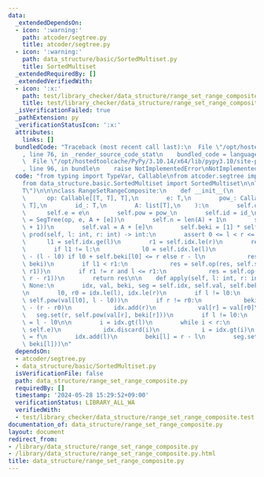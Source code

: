 ```yaml
---
data:
  _extendedDependsOn:
  - icon: ':warning:'
    path: atcoder/segtree.py
    title: atcoder/segtree.py
  - icon: ':warning:'
    path: data_structure/basic/SortedMultiset.py
    title: SortedMultiset
  _extendedRequiredBy: []
  _extendedVerifiedWith:
  - icon: ':x:'
    path: test/library_checker/data_structure/range_set_range_composite.test.py
    title: test/library_checker/data_structure/range_set_range_composite.test.py
  _isVerificationFailed: true
  _pathExtension: py
  _verificationStatusIcon: ':x:'
  attributes:
    links: []
  bundledCode: "Traceback (most recent call last):\n  File \"/opt/hostedtoolcache/PyPy/3.10.14/x64/lib/pypy3.10/site-packages/onlinejudge_verify/documentation/build.py\"\
    , line 76, in _render_source_code_stat\n    bundled_code = language.bundle(\n\
    \  File \"/opt/hostedtoolcache/PyPy/3.10.14/x64/lib/pypy3.10/site-packages/onlinejudge_verify/languages/python.py\"\
    , line 96, in bundle\n    raise NotImplementedError\nNotImplementedError\n"
  code: "from typing import TypeVar, Callable\nfrom atcoder.segtree import SegTree\n\
    from data_structure.basic.SortedMultiset import SortedMultiset\n\nT = TypeVar(\"\
    T\")\n\n\nclass RangeSetRangeComposite:\n    def __init__(\n        self,\n  \
    \      op: Callable[[T, T], T],\n        e: T,\n        pow_: Callable[[T, int],\
    \ T],\n        id_: T,\n        A: list[T],\n    ):\n        self.op = op\n  \
    \      self.e = e\n        self.pow = pow_\n        self.id = id_\n        self.seg\
    \ = SegTree(op, e, A + [e])\n        self.n = len(A) + 1\n        self.idx = SortedMultiset(range(self.n\
    \ + 1))\n        self.val = A + [e]\n        self.beki = [1] * self.n\n\n    def\
    \ prod(self, l: int, r: int) -> int:\n        assert 0 <= l < r <= self.n\n  \
    \      l1 = self.idx.ge(l)\n        r1 = self.idx.le(r)\n        res = self.e\n\
    \        if l1 != l:\n            l0 = self.idx.le(l)\n            beki = self.beki[l0]\
    \ - (l - l0) if l0 + self.beki[l0] <= r else r - l\n            res = self.pow(self.val[l0],\
    \ beki)\n        if l1 < r1:\n            res = self.op(res, self.seg.prod(l1,\
    \ r1))\n        if r1 != r and l <= r1:\n            res = self.op(res, self.pow(self.val[r1],\
    \ r - r1))\n        return res\n\n    def apply(self, l: int, r: int, f: T) ->\
    \ None:\n        idx, val, beki, seg = self.idx, self.val, self.beki, self.seg\n\
    \n        l0, r0 = idx.le(l), idx.le(r)\n        if l != l0:\n            seg.set(l0,\
    \ self.pow(val[l0], l - l0))\n        if r != r0:\n            beki[r] = beki[r0]\
    \ - (r - r0)\n            idx.add(r)\n            val[r] = val[r0]\n         \
    \   seg.set(r, self.pow(val[r], beki[r]))\n        if l != l0:\n            beki[l0]\
    \ = l - l0\n\n        i = idx.gt(l)\n        while i < r:\n            seg.set(i,\
    \ self.e)\n            idx.discard(i)\n            i = idx.gt(i)\n        val[l]\
    \ = f\n        idx.add(l)\n        beki[l] = r - l\n        seg.set(l, self.pow(f,\
    \ beki[l]))\n"
  dependsOn:
  - atcoder/segtree.py
  - data_structure/basic/SortedMultiset.py
  isVerificationFile: false
  path: data_structure/range_set_range_composite.py
  requiredBy: []
  timestamp: '2024-05-28 15:29:52+09:00'
  verificationStatus: LIBRARY_ALL_WA
  verifiedWith:
  - test/library_checker/data_structure/range_set_range_composite.test.py
documentation_of: data_structure/range_set_range_composite.py
layout: document
redirect_from:
- /library/data_structure/range_set_range_composite.py
- /library/data_structure/range_set_range_composite.py.html
title: data_structure/range_set_range_composite.py
---
```


